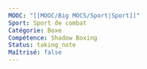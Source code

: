 ```yaml
---
MOOC: "[[MOOC/Big MOCS/Sport|Sport]]"
Sport: Sport de combat
Catégorie: Boxe
Compétence: Shadow Boxing
Status: taking_note
Maîtrisé: false
---
```


